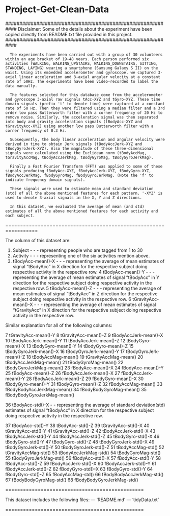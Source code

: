 # Project-Get-Clean-Data

############################################################
Disclaimer:
Some of the details about the experiment have been copied directly 
from README.txt file provided in this project.
############################################################



      The experiments have been carried out with a group of 30 volunteers within an age bracket of 19-48 years. Each person performed six activities (WALKING, WALKING_UPSTAIRS, WALKING_DOWNSTAIRS, SITTING, STANDING, LAYING) wearing a smartphone (Samsung Galaxy S II) on the waist. Using its embedded accelerometer and gyroscope, we captured 3-axial linear acceleration and 3-axial angular velocity at a constant rate of 50Hz. The experiments have been video-recorded to label the data manually.

      The features selected for this database come from the accelerometer and gyroscope 3-axial raw signals tAcc-XYZ and tGyro-XYZ. These time domain signals (prefix 't' to denote time) were captured at a constant rate of 50 Hz. Then they were filtered using a median filter and a 3rd order low pass Butterworth filter with a corner frequency of 20 Hz to remove noise. Similarly, the acceleration signal was then separated into body and gravity acceleration signals (tBodyAcc-XYZ and tGravityAcc-XYZ) using another low pass Butterworth filter with a corner frequency of 0.3 Hz. 

      Subsequently, the body linear acceleration and angular velocity were derived in time to obtain Jerk signals (tBodyAccJerk-XYZ and tBodyGyroJerk-XYZ). Also the magnitude of these three-dimensional signals were calculated using the Euclidean norm (tBodyAccMag, tGravityAccMag, tBodyAccJerkMag, tBodyGyroMag, tBodyGyroJerkMag). 

      Finally a Fast Fourier Transform (FFT) was applied to some of these signals producing fBodyAcc-XYZ, fBodyAccJerk-XYZ, fBodyGyro-XYZ, fBodyAccJerkMag, fBodyGyroMag, fBodyGyroJerkMag. (Note the 'f' to indicate frequency domain signals). 

      These signals were used to estimate mean and standard deviation (std) of all the above mentioned features for each pattern. '-XYZ' is used to denote 3-axial signals in the X, Y and Z directions.

      In this dataset, we evaluated the average of mean (and std) estimates of all the above mentioned features for each activity and each subject.

=================================================================

The column of this dataset are:

1. Subject     - - - representing people who are tagged from 1 to 30
2. Activity      - - - representing one of the six activities mention above.
3. tBodyAcc-mean()-X       - - -  representing the average of mean estimates of signal “tBodyAcc” in X direction for the respective subject doing respective activity in the respective row.
4  tBodyAcc-mean()-Y       - - - representing the average of mean estimates of signal “tBodyAcc” in Y direction for the respective subject doing respective activity in the respective row.
5  tBodyAcc-mean()-Z       - - - representing the average of mean estimates of signal “tBodyAcc” in Z direction for the respective subject doing respective activity in the respective row.
6  tGravityAcc-mean()-X       - - -  representing the average of mean estimates of signal “tGravityAcc” in X direction for the respective subject doing respective activity in the respective row.

Similar explanation for all of the following columns:

7  tGravityAcc-mean()-Y
8  tGravityAcc-mean()-Z
9  tBodyAccJerk-mean()-X
10 tBodyAccJerk-mean()-Y
11 tBodyAccJerk-mean()-Z
12 tBodyGyro-mean()-X
13 tBodyGyro-mean()-Y
14 tBodyGyro-mean()-Z
15 tBodyGyroJerk-mean()-X
16 tBodyGyroJerk-mean()-Y
17 tBodyGyroJerk-mean()-Z
18 tBodyAccMag-mean()
19 tGravityAccMag-mean()
20 tBodyAccJerkMag-mean()
21 tBodyGyroMag-mean()
22 tBodyGyroJerkMag-mean()
23 fBodyAcc-mean()-X
24 fBodyAcc-mean()-Y
25 fBodyAcc-mean()-Z
26 fBodyAccJerk-mean()-X
27 fBodyAccJerk-mean()-Y
28 fBodyAccJerk-mean()-Z
29 fBodyGyro-mean()-X
30 fBodyGyro-mean()-Y
31 fBodyGyro-mean()-Z
32 fBodyAccMag-mean()
33 fBodyBodyAccJerkMag-mean()
34 fBodyBodyGyroMag-mean()
35 fBodyBodyGyroJerkMag-mean()

36 tBodyAcc-std()-X           - - representing the average of standard deviation(std) estimates of signal “tBodyAcc” in X direction for the respective subject doing respective activity in the respective row.

37 tBodyAcc-std()-Y
38 tBodyAcc-std()-Z
39 tGravityAcc-std()-X
40 tGravityAcc-std()-Y
41 tGravityAcc-std()-Z
42 tBodyAccJerk-std()-X
43 tBodyAccJerk-std()-Y
44 tBodyAccJerk-std()-Z
45 tBodyGyro-std()-X
46 tBodyGyro-std()-Y
47 tBodyGyro-std()-Z
48 tBodyGyroJerk-std()-X
49 tBodyGyroJerk-std()-Y
50 tBodyGyroJerk-std()-Z
51 tBodyAccMag-std()
52 tGravityAccMag-std()
53 tBodyAccJerkMag-std()
54 tBodyGyroMag-std()
55 tBodyGyroJerkMag-std()
56 fBodyAcc-std()-X
57 fBodyAcc-std()-Y
58 fBodyAcc-std()-Z
59 fBodyAccJerk-std()-X
60 fBodyAccJerk-std()-Y
61 fBodyAccJerk-std()-Z
62 fBodyGyro-std()-X
63 fBodyGyro-std()-Y
64 fBodyGyro-std()-Z
65 fBodyAccMag-std()
66 fBodyBodyAccJerkMag-std()
67 fBodyBodyGyroMag-std()
68 fBodyBodyGyroJerkMag-std()


===============================================

This dataset includes the following files:
— ‘README.md’
— ‘tidyData.txt’

===============================================





